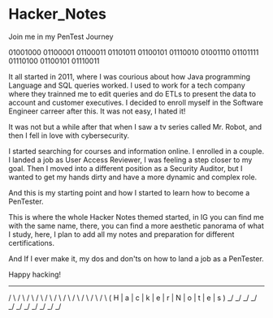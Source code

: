 # Hacker_Notes
Join me in my PenTest Journey

01001000 01100001 01100011 01101011 01100101 01110010 01001110 01101111 01110100 01100101 01110011 

It all started in 2011, where I was courious about how Java programming Language and SQL queries worked. I used to work for a tech company where they trainned me to edit queries and do ETLs to present the data to account and customer executives. 
I decided to enroll myself in the Software Engineer carreer after this. It was not easy, I hated it! 

It was not but a while after that when I saw a tv series called Mr. Robot, and then I fell in love with cybersecurity. 

I started searching for courses and information online. I enrolled in a couple. I landed a job as User Access Reviewer, I was feeling a step closer to my goal. Then I moved into a different position as a Security Auditor, but I wanted to get my hands dirty and have a more dynamic and complex role. 

And this is my starting point and how I started to learn how to become a PenTester. 

This is where the whole Hacker Notes themed started, in IG you can find me with the same name, there, you can find a more aesthetic panorama of what I study, here, I plan to add all my notes and preparation for different certifications.

And If I ever make it, my dos and don'ts on how to land a job as a PenTester. 

Happy hacking! 
  _   _   _   _   _   _   _   _   _   _   _  
 / \ / \ / \ / \ / \ / \ / \ / \ / \ / \ / \ 
( H | a | c | k | e | r | N | o | t | e | s )
 \_/ \_/ \_/ \_/ \_/ \_/ \_/ \_/ \_/ \_/ \_/ 
